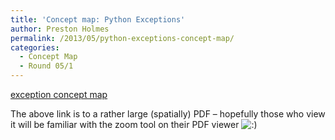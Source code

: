 ```yaml
---
title: 'Concept map: Python Exceptions'
author: Preston Holmes
permalink: /2013/05/python-exceptions-concept-map/
categories:
  - Concept Map
  - Round 05/1
---
```

[exception concept map][1]

The above link is to a rather large (spatially) PDF &#8211; hopefully those who view it will be familiar with the zoom tool on their PDF viewer <img src="http://localhost:8080/wp-includes/images/smilies/icon_smile.gif" alt=":)" class="wp-smiley" />

 [1]: http://teaching.software-carpentry.org/wp-content/uploads/2013/05/exception-concept-map.pdf
